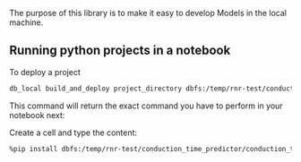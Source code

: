 
The purpose of this library is to make it easy to develop Models in the local machine.



## Running python projects in a notebook


To deploy a project

```sh
db_local build_and_deploy project_directory dbfs:/temp/rnr-test/conduction_time_predictor

```

This command will return the exact command you have to perform in your notebook next:

Create a cell and type the content:

```sh
%pip install dbfs:/temp/rnr-test/conduction_time_predictor/conduction_time_predictor-0.0.1-py3-none-any.whl
```

